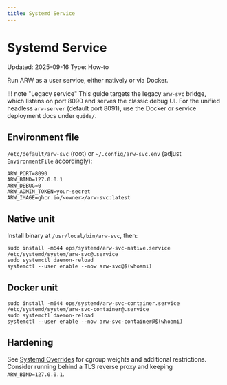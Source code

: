 ```yaml
---
title: Systemd Service
---
```


# Systemd Service

Updated: 2025-09-16
Type: How‑to

Run ARW as a user service, either natively or via Docker.

!!! note "Legacy service"
    This guide targets the legacy `arw-svc` bridge, which listens on port 8090 and serves the classic debug UI. For the unified
    headless `arw-server` (default port 8091), use the Docker or service deployment docs under `guide/`.

## Environment file

`/etc/default/arw-svc` (root) or `~/.config/arw-svc.env` (adjust `EnvironmentFile` accordingly):

```
ARW_PORT=8090
ARW_BIND=127.0.0.1
ARW_DEBUG=0
ARW_ADMIN_TOKEN=your-secret
ARW_IMAGE=ghcr.io/<owner>/arw-svc:latest
```

## Native unit

Install binary at `/usr/local/bin/arw-svc`, then:

```
sudo install -m644 ops/systemd/arw-svc-native.service /etc/systemd/system/arw-svc@.service
sudo systemctl daemon-reload
systemctl --user enable --now arw-svc@$(whoami)
```

## Docker unit

```
sudo install -m644 ops/systemd/arw-svc-container.service /etc/systemd/system/arw-svc-container@.service
sudo systemctl daemon-reload
systemctl --user enable --now arw-svc-container@$(whoami)
```

## Hardening

See [Systemd Overrides](systemd_overrides.md) for cgroup weights and additional restrictions. Consider running behind a TLS reverse proxy and keeping `ARW_BIND=127.0.0.1`.

